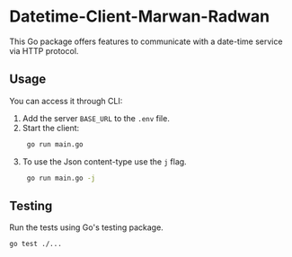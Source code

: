# Datetime-Client-Marwan-Radwan

This Go package offers features to communicate with a date-time service via HTTP protocol.

## Usage

You can access it through CLI:

1. Add the server `BASE_URL` to the `.env` file.
2. Start the client:
   ```bash
    go run main.go
   ```
3. To use the Json content-type use the `j` flag.
   ```bash
    go run main.go -j
   ```

## Testing

Run the tests using Go's testing package.

```
go test ./...
```
